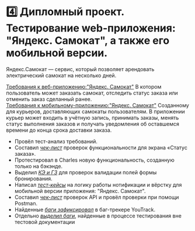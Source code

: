 # 4️⃣ Дипломный проект. Тестирование web-приложения: "Яндекс. Самокат", а также его мобильной версии.
Яндекс.Самокат — сервис, который позволяет арендовать электрический самокат на несколько дней.

<a href="https://drive.google.com/file/d/1pqYrXlcy-aBOxQt6GjMfMyKfvVAWSlhe/view?usp=drive_link">Требования к веб-приложению:"Яндекс. Самокат"</a> В котором пользователь может заказать самокат, отследить статус заказа или отменить заказ сделанный ранее.<br/>
<a href="">Требования к мобильному-приложению:"Яндекс. Самокат"</a> Созданному для курьеров, доставляющих самокаты пользователям. В приложении курьер может входить в учётную запись, принимать заказы, менять статус выполнения заказов и получать уведомления об оставшемся времени до конца срока доставки заказа.<br/>

* Провёл тест-анализ требований.
*  Составил <a href="https://docs.google.com/spreadsheets/d/1p2y4UOfrmSozPI6gxhlRV2tWsDtKb2Cz/edit?usp=drive_link&ouid=106897186254420061142&rtpof=true&sd=true">_чек-лист_</a> проверок функциональности для экрана «Статус заказа».
*  Протестировал в Charles новую функциональность, созданную только на бэкэнде.
*  Выделил <a href="https://docs.google.com/spreadsheets/d/1h1rI4zUwxOVH4Lt1IxlRXrXYSSfEujhd/edit?usp=drive_link&ouid=106897186254420061142&rtpof=true&sd=true">_КЭ и ГЗ_</a> для проверок валидации полей формы бронирования.
*  Написал <a href="https://docs.google.com/spreadsheets/d/1rT9cIIRjhLYe1I-He7mFVta05sbuQd6G/edit?usp=drive_link&ouid=106897186254420061142&rtpof=true&sd=true">_тест-кейсы_</a> на логику работы нотификации и вёрстку для мобильной версии приложения: "Яндекс. Самокат".
*  Составил <a href="https://docs.google.com/spreadsheets/d/1ixXn_-0fITC56gFQy8cYA05nEUdqlfzO/edit?usp=drive_link&ouid=106897186254420061142&rtpof=true&sd=true">_чек-лист_</a> проверок API и провёл проверки при помощи Postman.
*  Найденные <a href="https://nesterenkopv.youtrack.cloud/issues?q=tag:%20%7B%D0%94%D0%B8%D0%BF%D0%BB%D0%BE%D0%BC%D0%BD%D1%8B%D0%B9%20%D0%BF%D1%80%D0%BE%D0%B5%D0%BA%D1%82%7D">_баги зафиксировал_</a> в баг-трекере YouTrack.
*  Отдельно <a href="https://docs.google.com/spreadsheets/d/14WxQhlt593Edmmju98Nd4-qkO5DQxPgv/edit?usp=drive_link&ouid=106897186254420061142&rtpof=true&sd=true">_выделил баги_</a>, найденные в процессе тестирования вне тестовой документации
